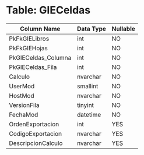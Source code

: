 # Table: GIECeldas

| Column Name | Data Type | Nullable |
|-------------|-----------|----------|
| PkFkGIELibros | int | NO |
| PkFkGIEHojas | int | NO |
| PkGIECeldas_Columna | int | NO |
| PkGIECeldas_Fila | int | NO |
| Calculo | nvarchar | NO |
| UserMod | smallint | NO |
| HostMod | nvarchar | NO |
| VersionFila | tinyint | NO |
| FechaMod | datetime | NO |
| OrdenExportacion | int | YES |
| CodigoExportacion | nvarchar | YES |
| DescripcionCalculo | nvarchar | YES |
